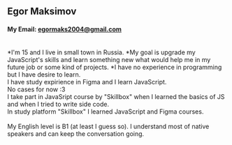 ## Egor Maksimov<br>
#### My Email: egormaks2004@gmail.com<br><br>
*I'm 15 and I live in small town in Russia. 
*My goal is upgrade my JavaScript's skills and learn something new what would help me in my future job or some kind of projects. 
*I have no experience in programming but I have desire to learn. <br>
I have study expirience in Figma and I learn JavaScript.<br>
No cases for now :3<br>
I take part in JavaSript course by "Skillbox" when I learned the basics of JS and when I tried to write side code.<br>
In study platform "Skillbox" I learned JavaScript and Figma courses.<br><br>
My English level is B1 (at least I guess so). I understand most of native speakers and can keep the conversation going. 
